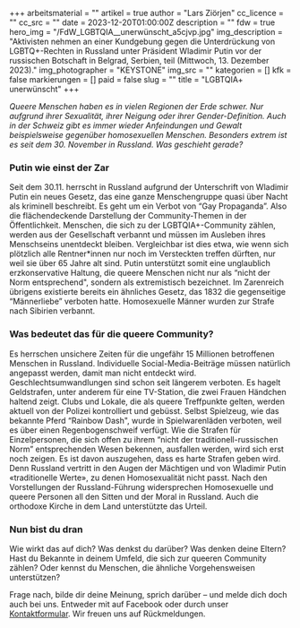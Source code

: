 +++
arbeitsmaterial = ""
artikel = true
author = "Lars Ziörjen"
cc_licence = ""
cc_src = ""
date = 2023-12-20T01:00:00Z
description = ""
fdw = true
hero_img = "/FdW_LGBTQIA__unerwünscht_a5cjvp.jpg"
img_description = "Aktivisten nehmen an einer Kundgebung gegen die Unterdrückung von LGBTQ+-Rechten in Russland unter Präsident Wladimir Putin vor der russischen Botschaft in Belgrad, Serbien, teil (Mittwoch, 13. Dezember 2023)."
img_photographer = "KEYSTONE"
img_src = ""
kategorien = []
kfk = false
markierungen = []
paid = false
slug = ""
title = "LGBTQIA+ unerwünscht"
+++

_Queere Menschen haben es in vielen Regionen der Erde schwer. Nur aufgrund ihrer Sexualität, ihrer Neigung oder ihrer Gender-Definition. Auch in der Schweiz gibt es immer wieder Anfeindungen und Gewalt beispielsweise gegenüber homosexuellen Menschen. Besonders extrem ist es seit dem 30. November in Russland. Was geschieht gerade?_

### Putin wie einst der Zar

Seit dem 30.11. herrscht in Russland aufgrund der Unterschrift von Wladimir Putin ein neues Gesetz, das eine ganze Menschengruppe quasi über Nacht als kriminell beschreibt. Es geht um ein Verbot von “Gay Propaganda”. Also die flächendeckende Darstellung der Community-Themen in der Öffentlichkeit. Menschen, die sich zu der LGBTQIA+-Community zählen, werden aus der Gesellschaft verbannt und müssen im Ausleben ihres Menschseins unentdeckt bleiben. Vergleichbar ist dies etwa, wie wenn sich plötzlich alle Rentner*innen nur noch im Versteckten treffen dürften, nur weil sie über 65 Jahre alt sind. Putin unterstützt somit eine unglaublich erzkonservative Haltung, die queere Menschen nicht nur als “nicht der Norm entsprechend", sondern als extremistisch bezeichnet. Im Zarenreich übrigens existierte bereits ein ähnliches Gesetz, das 1832 die gegenseitige “Männerliebe” verboten hatte. Homosexuelle Männer wurden zur Strafe nach Sibirien verbannt.     

### Was bedeutet das für die queere Community?

Es herrschen unsichere Zeiten für die ungefähr 15 Millionen betroffenen Menschen in Russland. Individuelle Social-Media-Beiträge müssen natürlich angepasst werden, damit man nicht entdeckt wird. Geschlechtsumwandlungen sind schon seit längerem verboten. Es hagelt Geldstrafen, unter anderem für eine TV-Station, die zwei Frauen Händchen haltend zeigt. Clubs und Lokale, die als queere Treffpunkte gelten, werden aktuell von der Polizei kontrolliert und gebüsst. Selbst Spielzeug, wie das bekannte Pferd “Rainbow Dash", wurde in Spielwarenläden verboten, weil es über einen Regenbogenschweif verfügt. Wie die Strafen für Einzelpersonen, die sich offen zu ihrem “nicht der traditionell-russischen Norm” entsprechenden Wesen bekennen, ausfallen werden, wird sich erst noch zeigen. Es ist davon auszugehen, dass es harte Strafen geben wird. Denn Russland vertritt in den Augen der Mächtigen und von Wladimir Putin «traditionelle Werte», zu denen Homosexualität nicht passt. Nach den Vorstellungen der Russland-Führung widersprechen Homosexuelle und queere Personen all den Sitten und der Moral in Russland. Auch die orthodoxe Kirche in dem Land unterstützte das Urteil.

### Nun bist du dran

Wie wirkt das auf dich? Was denkst du darüber? Was denken deine Eltern? Hast du Bekannte in deinem Umfeld, die sich zur queeren Community zählen? Oder kennst du Menschen, die ähnliche Vorgehensweisen unterstützen?

Frage nach, bilde dir deine Meinung, sprich darüber – und melde dich doch auch bei uns. Entweder mit auf Facebook oder durch unser [Kontaktformular](https://www.chinderzytig.ch/kontakt/). Wir freuen uns auf Rückmeldungen.
